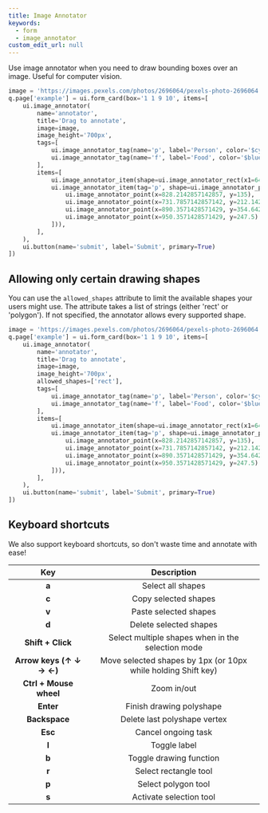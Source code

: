 ```yaml
---
title: Image Annotator
keywords:
  - form
  - image_annotator
custom_edit_url: null
---
```


Use image annotator when you need to draw bounding boxes over an image. Useful for computer vision.

```py
image = 'https://images.pexels.com/photos/2696064/pexels-photo-2696064.jpeg?auto=compress&cs=tinysrgb&w=1260&h=750&dpr=1'
q.page['example'] = ui.form_card(box='1 1 9 10', items=[
    ui.image_annotator(
        name='annotator',
        title='Drag to annotate',
        image=image,
        image_height='700px',
        tags=[
            ui.image_annotator_tag(name='p', label='Person', color='$cyan'),
            ui.image_annotator_tag(name='f', label='Food', color='$blue'),
        ],
        items=[
            ui.image_annotator_item(shape=ui.image_annotator_rect(x1=649, y1=393, x2=383, y2=25), tag='p'),
            ui.image_annotator_item(tag='p', shape=ui.image_annotator_polygon([
                ui.image_annotator_point(x=828.2142857142857, y=135),
                ui.image_annotator_point(x=731.7857142857142, y=212.14285714285714),
                ui.image_annotator_point(x=890.3571428571429, y=354.6428571428571),
                ui.image_annotator_point(x=950.3571428571429, y=247.5)
            ])),
        ],
    ),
    ui.button(name='submit', label='Submit', primary=True)
])
```

## Allowing only certain drawing shapes

You can use the `allowed_shapes` attribute to limit the available shapes your users might use. The attribute takes a list of strings (either 'rect' or 'polygon'). If not specified, the annotator allows every supported shape.

```py
image = 'https://images.pexels.com/photos/2696064/pexels-photo-2696064.jpeg?auto=compress&cs=tinysrgb&w=1260&h=750&dpr=1'
q.page['example'] = ui.form_card(box='1 1 9 10', items=[
    ui.image_annotator(
        name='annotator',
        title='Drag to annotate',
        image=image,
        image_height='700px',
        allowed_shapes=['rect'],
        tags=[
            ui.image_annotator_tag(name='p', label='Person', color='$cyan'),
            ui.image_annotator_tag(name='f', label='Food', color='$blue'),
        ],
        items=[
            ui.image_annotator_item(shape=ui.image_annotator_rect(x1=649, y1=393, x2=383, y2=25), tag='p'),
            ui.image_annotator_item(tag='p', shape=ui.image_annotator_polygon([
                ui.image_annotator_point(x=828.2142857142857, y=135),
                ui.image_annotator_point(x=731.7857142857142, y=212.14285714285714),
                ui.image_annotator_point(x=890.3571428571429, y=354.6428571428571),
                ui.image_annotator_point(x=950.3571428571429, y=247.5)
            ])),
        ],
    ),
    ui.button(name='submit', label='Submit', primary=True)
])
```

## Keyboard shortcuts

We also support keyboard shortcuts, so don't waste time and annotate with ease!

|         **Key**          |                         **Description**                       |
|:------------------------:|:-------------------------------------------------------------:|
|          **a**           |                        Select all shapes                      |
|          **c**           |                      Copy selected shapes                     |
|          **v**           |                      Paste selected shapes                    |
|          **d**           |                     Delete selected shapes                    |
|    **Shift + Click**     |       Select multiple shapes when in the selection mode       |
| **Arrow keys (↑ ↓ → ←)** | Move selected shapes by 1px (or 10px while holding Shift key) |
|  **Ctrl + Mouse wheel**  |                          Zoom in/out                          |
|        **Enter**         |                    Finish drawing polyshape                   |
|      **Backspace**       |                  Delete last polyshape vertex                 |
|         **Esc**          |                      Cancel ongoing task                      |
|          **l**           |                          Toggle label                         |
|          **b**           |                    Toggle drawing function                    |
|          **r**           |                     Select rectangle tool                     |
|          **p**           |                       Select polygon tool                     |
|          **s**           |                     Activate selection tool                   |
